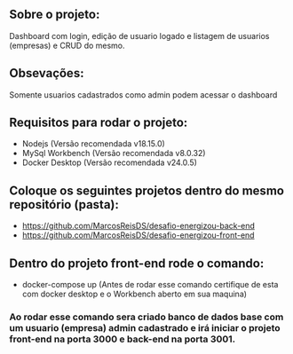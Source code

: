 ## Sobre o projeto:
Dashboard com login, edição de usuario logado e listagem de usuarios (empresas) e CRUD do mesmo.

## Obsevações:
Somente usuarios cadastrados como admin podem acessar o dashboard

## Requisitos para rodar o projeto:
- Nodejs (Versão recomendada v18.15.0)
- MySql Workbench (Versão recomendada v8.0.32)
- Docker Desktop (Versão recomendada v24.0.5)

## Coloque os seguintes projetos dentro do mesmo repositório (pasta):
- https://github.com/MarcosReisDS/desafio-energizou-back-end
- https://github.com/MarcosReisDS/desafio-energizou-front-end

## Dentro do projeto front-end rode o comando:
- docker-compose up (Antes de rodar esse comando certifique de esta com docker desktop e o Workbench aberto em sua maquina)

### Ao rodar esse comando sera criado banco de dados base com um usuario (empresa) admin cadastrado e irá iniciar o projeto front-end na porta 3000 e back-end na porta 3001.


  
